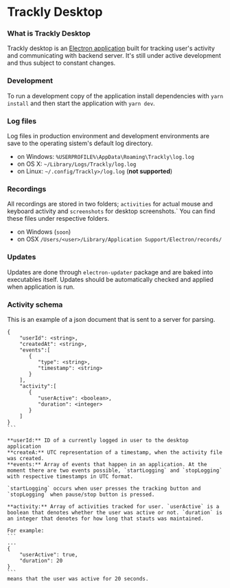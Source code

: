 # Trackly Desktop

### What is Trackly Desktop
Trackly desktop is an [Electron application](https://electronjs.org/) built for tracking user's activity and communicating with backend server. It's still under active development and thus subject to constant changes. 

### Development
To run a development copy of the application install dependencies with `yarn install` and then start the application with `yarn dev`.

### Log files
Log files in production environment and development environments are save to the operating sistem's default log directory.
- on Windows: `%USERPROFILE%\AppData\Roaming\Trackly\log.log`  
- on OS X: `~/Library/Logs/Trackly/log.log`
- on Linux: `~/.config/Trackly>/log.log` (**not supported**)

### Recordings
All recordings are stored in two folders; `activities` for actual mouse and keyboard activity and `screenshots` for desktop screenshots.`
You can find these files under respective folders.
 - on Windows (`soon`)
 - on OSX `/Users/<user>/Library/Application Support/Electron/records/`
 
### Updates
Updates are done through `electron-updater` package and are baked into executables itself. Updates should be automatically checked and applied when application is run.

### Activity schema
This is an example of a json document that is sent to a server for parsing.
````
{
    "userId": <string>,
    "createdAt": <string>,
    "events":[
       {
          "type": <string>,
          "timestamp": <string>
       }
    ],
    "activity":[
       {
          "userActive": <boolean>,
          "duration": <integer>
       }
    ]
}
```

**userId:** ID of a currently logged in user to the desktop application  
**createA:** UTC representation of a timestamp, when the activity file was created.  
**events:** Array of events that happen in an application. At the moment there are two events possible, `startLogging` and `stopLogging` with respective timestamps in UTC format.

`startLogging` occurs when user presses the tracking button and `stopLogging` when pause/stop button is pressed.

**activity:** Array of activities tracked for user. `userActive` is a boolean that denotes whether the user was active or not. `duration` is an integer that denotes for how long that stauts was maintained.

For example:
```
...
{
    "userActive": true,
    "duration": 20
}
```
means that the user was active for 20 seconds.